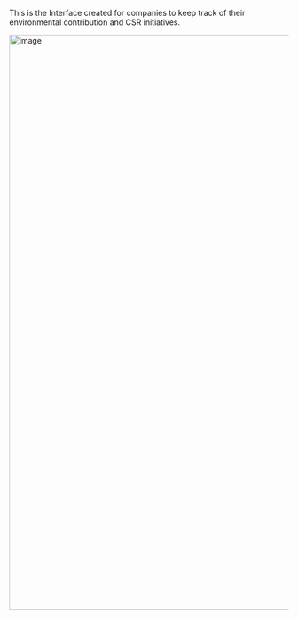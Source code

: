 This is the Interface created for companies to keep track of their environmental contribution and CSR initiatives.

<img width="1035" alt="image" src="https://github.com/user-attachments/assets/114a877f-cdf5-4332-90c7-ed746a795bf7">
